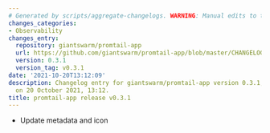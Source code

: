 ```yaml
---
# Generated by scripts/aggregate-changelogs. WARNING: Manual edits to this files will be overwritten.
changes_categories:
- Observability
changes_entry:
  repository: giantswarm/promtail-app
  url: https://github.com/giantswarm/promtail-app/blob/master/CHANGELOG.md#031---2021-10-20
  version: 0.3.1
  version_tag: v0.3.1
date: '2021-10-20T13:12:09'
description: Changelog entry for giantswarm/promtail-app version 0.3.1, published
  on 20 October 2021, 13:12.
title: promtail-app release v0.3.1
---
```


- Update metadata and icon
